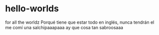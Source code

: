 # hello-worlds
for all the worldz
Porqué tiene que estar todo en inglés, nunca tendrán el me comí una salchipaaapaaa
ay que cosa tan sabroosaaa
